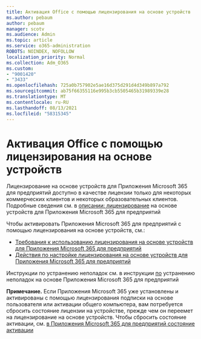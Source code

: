```yaml
---
title: Активация Office с помощью лицензирования на основе устройств
ms.author: pebaum
author: pebaum
manager: scotv
ms.audience: Admin
ms.topic: article
ms.service: o365-administration
ROBOTS: NOINDEX, NOFOLLOW
localization_priority: Normal
ms.collection: Adm_O365
ms.custom:
- "9001420"
- "3433"
ms.openlocfilehash: 725a0b757902e5ae16d375d291d4d349b897a792
ms.sourcegitcommit: ab75f66355116e995b3cb5505465b31989339e28
ms.translationtype: MT
ms.contentlocale: ru-RU
ms.lasthandoff: 08/13/2021
ms.locfileid: "58315345"
---
```

# <a name="activating-office-using-device-based-licensing"></a>Активация Office с помощью лицензирования на основе устройств

Лицензирование на основе устройств для Приложения Microsoft 365 для предприятий доступно в качестве лицензии только для некоторых коммерческих клиентов и некоторых образовательных клиентов. Подробные сведения см. в [описании: лицензирование](https://docs.microsoft.com/deployoffice/device-based-licensing) на основе устройств для Приложения Microsoft 365 для предприятий

Чтобы активировать Приложения Microsoft 365 для предприятий с помощью лицензирования на основе устройств, см.:

- [Требования к использованию лицензирования на основе устройств для Приложения Microsoft 365 для предприятий](https://docs.microsoft.com/deployoffice/device-based-licensing#requirements-for-using-device-based-licensing-for-microsoft-365-apps-for-enterprise)
- [Действия по настройке лицензирования на основе устройств для Приложения Microsoft 365 для предприятий](https://docs.microsoft.com/deployoffice/device-based-licensing#steps-to-configure-device-based-licensing-for-microsoft-365-apps-for-enterprise)

Инструкции по устранению неполадок см. в инструкции [по](https://docs.microsoft.com/deployoffice/device-based-licensing#troubleshoot-device-based-licensing-for-microsoft-365-apps-for-enterprise) устранению неполадок на основе Приложения Microsoft 365 для предприятий

**Примечание.** Если Приложения Microsoft 365 уже установлены и активированы с помощью лицензирования подписки на основе пользователя или активации общего компьютера, вам потребуется сбросить состояние лицензии на устройстве, прежде чем он переемет на лицензирование на основе устройств. Чтобы сбросить состояние активации, см. [в Приложения Microsoft 365 для предприятий состояние активации](https://docs.microsoft.com/office/troubleshoot/activation/reset-office-365-proplus-activation-state)
